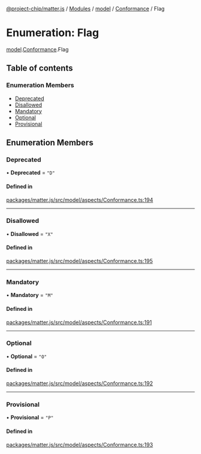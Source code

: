 [@project-chip/matter.js](../README.md) / [Modules](../modules.md) / [model](../modules/model.md) / [Conformance](../modules/model.Conformance.md) / Flag

# Enumeration: Flag

[model](../modules/model.md).[Conformance](../modules/model.Conformance.md).Flag

## Table of contents

### Enumeration Members

- [Deprecated](model.Conformance.Flag.md#deprecated)
- [Disallowed](model.Conformance.Flag.md#disallowed)
- [Mandatory](model.Conformance.Flag.md#mandatory)
- [Optional](model.Conformance.Flag.md#optional)
- [Provisional](model.Conformance.Flag.md#provisional)

## Enumeration Members

### Deprecated

• **Deprecated** = ``"D"``

#### Defined in

[packages/matter.js/src/model/aspects/Conformance.ts:194](https://github.com/project-chip/matter.js/blob/558e12c94a201592c28c7bc0743705360b3e5ca6/packages/matter.js/src/model/aspects/Conformance.ts#L194)

___

### Disallowed

• **Disallowed** = ``"X"``

#### Defined in

[packages/matter.js/src/model/aspects/Conformance.ts:195](https://github.com/project-chip/matter.js/blob/558e12c94a201592c28c7bc0743705360b3e5ca6/packages/matter.js/src/model/aspects/Conformance.ts#L195)

___

### Mandatory

• **Mandatory** = ``"M"``

#### Defined in

[packages/matter.js/src/model/aspects/Conformance.ts:191](https://github.com/project-chip/matter.js/blob/558e12c94a201592c28c7bc0743705360b3e5ca6/packages/matter.js/src/model/aspects/Conformance.ts#L191)

___

### Optional

• **Optional** = ``"O"``

#### Defined in

[packages/matter.js/src/model/aspects/Conformance.ts:192](https://github.com/project-chip/matter.js/blob/558e12c94a201592c28c7bc0743705360b3e5ca6/packages/matter.js/src/model/aspects/Conformance.ts#L192)

___

### Provisional

• **Provisional** = ``"P"``

#### Defined in

[packages/matter.js/src/model/aspects/Conformance.ts:193](https://github.com/project-chip/matter.js/blob/558e12c94a201592c28c7bc0743705360b3e5ca6/packages/matter.js/src/model/aspects/Conformance.ts#L193)
